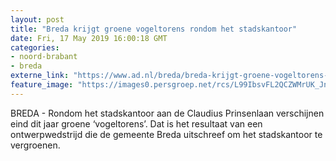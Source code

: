 ```yaml
---
layout: post
title: "Breda krijgt groene vogeltorens rondom het stadskantoor"
date: Fri, 17 May 2019 16:00:18 GMT
categories: 
- noord-brabant 
- breda 
externe_link: "https://www.ad.nl/breda/breda-krijgt-groene-vogeltorens-rondom-het-stadskantoor~aee78b76/"
feature_image: "https://images0.persgroep.net/rcs/L99IbsvFL2QCZWMrUK_Jn6ZJhA4/diocontent/148618499/_fitwidth/400/?appId=21791a8992982cd8da851550a453bd7f&quality=0.7"
---
```


BREDA - Rondom het stadskantoor aan de Claudius Prinsenlaan verschijnen eind dit jaar groene ‘vogeltorens’. Dat is het resultaat van een ontwerpwedstrijd die de gemeente Breda uitschreef om het stadskantoor te vergroenen.
